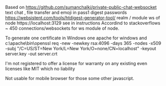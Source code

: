 Based on https://github.com/sumanchalki/private-public-chat-websocket text chat , file transfer and emoji in pass1 digest passwords https://websistent.com/tools/htdigest-generator-tool/ realm / module ws of node https://localhost:3129 see in instructions
Accordind to stackoverflows ~ 450 connections/websockets for ws module of node. 

To generate one certificate in Windows one apache for windows and c:\apache\bin\openssl req -new -newkey rsa:4096 -days 365 -nodes -x509 -subj "/C=US/ST=New York/L=New York/O=none/CN=localhost" -keyout server.key -out server.crt

I'm not registered to offer a license for warranty on any existing even licenses like MIT which no liability

Not usable for mobile browser  for those some other javascript.
